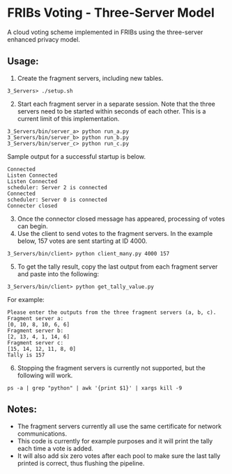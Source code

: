 # FRIBs Voting - Three-Server Model
A cloud voting scheme implemented in FRIBs using the three-server enhanced privacy model. 

## Usage:
1. Create the fragment servers, including new tables.
```
3_Servers> ./setup.sh
```
2. Start each fragment server in a separate session. Note that the three servers need to be started within seconds of each other. This is a current limit of this implementation. 
```
3_Servers/bin/server_a> python run_a.py
3_Servers/bin/server_b> python run_b.py
3_Servers/bin/server_c> python run_c.py
```
Sample output for a successful startup is below.
```
Connected
Listen Connected
Listen Connected
scheduler: Server 2 is connected
Connected
scheduler: Server 0 is connected
Connecter closed
```

3. Once the connector closed message has appeared, processing of votes can begin.
4. Use the client to send votes to the fragment servers. In the example below, 157 votes are sent starting at ID 4000.
```
3_Servers/bin/client> python client_many.py 4000 157
```
5. To get the tally result, copy the last output from each fragment server and paste into the following:
```
3_Servers/bin/client> python get_tally_value.py 
```
For example:
```
Please enter the outputs from the three fragment servers (a, b, c).
Fragment server a:
[0, 10, 8, 10, 6, 6]
Fragment server b:
[2, 13, 4, 1, 14, 6]
Fragment server c:
[15, 14, 12, 11, 8, 0]
Tally is 157
```
6. Stopping the fragment servers is currently not supported, but the following will work.
```
ps -a | grep "python" | awk '{print $1}' | xargs kill -9
```

## Notes:
- The fragment servers currently all use the same certificate for network communications.
- This code is currently for example purposes and it will print the tally each time a vote is added.
- It will also add six zero votes after each pool to make sure the last tally printed is correct, thus flushing the pipeline.
